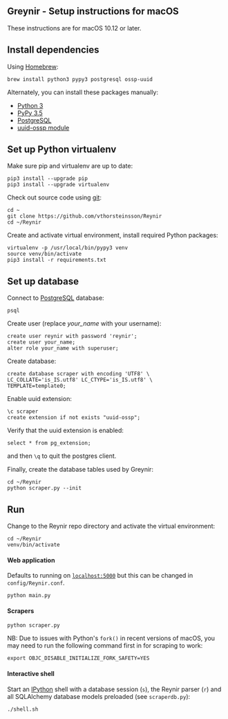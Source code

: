 ## Greynir - Setup instructions for macOS

These instructions are for macOS 10.12 or later.

## Install dependencies

Using [Homebrew](https://brew.sh):

```
brew install python3 pypy3 postgresql ossp-uuid
```

Alternately, you can install these packages manually:

* [Python 3](https://www.python.org/downloads/mac-osx/)
* [PyPy 3.5](https://pypy.org/download.html)
* [PostgreSQL](https://www.postgresql.org/download/macosx/)
* [uuid-ossp module](https://www.postgresql.org/docs/devel/uuid-ossp.html)

## Set up Python virtualenv

Make sure pip and virtualenv are up to date:

```
pip3 install --upgrade pip
pip3 install --upgrade virtualenv
```

Check out source code using [git](https://git-scm.com):

```
cd ~
git clone https://github.com/vthorsteinsson/Reynir
cd ~/Reynir
```

Create and activate virtual environment, install required Python packages:

```
virtualenv -p /usr/local/bin/pypy3 venv
source venv/bin/activate
pip3 install -r requirements.txt
```


## Set up database

Connect to [PostgreSQL](https://www.postgresql.org) database:

```
psql
```

Create user (replace *your_name* with your username):

```
create user reynir with password 'reynir';
create user your_name;
alter role your_name with superuser;
```

Create database:

```
create database scraper with encoding 'UTF8' \
LC_COLLATE='is_IS.utf8' LC_CTYPE='is_IS.utf8' \
TEMPLATE=template0;
```

Enable uuid extension:

```
\c scraper
create extension if not exists "uuid-ossp";
```

Verify that the uuid extension is enabled:

```
select * from pg_extension;
```

and then `\q` to quit the postgres client.

Finally, create the database tables used by Greynir:

```
cd ~/Reynir
python scraper.py --init
```

## Run

Change to the Reynir repo directory and activate the virtual environment:

```
cd ~/Reynir
venv/bin/activate
```

#### Web application

Defaults to running on [`localhost:5000`](http://localhost:5000) but this can be changed in `config/Reynir.conf`.

```
python main.py
```

#### Scrapers

```
python scraper.py
```

NB: Due to issues with Python's `fork()` in recent versions of macOS, you may need to run the following command first in for scraping to work:

```
export OBJC_DISABLE_INITIALIZE_FORK_SAFETY=YES
```

#### Interactive shell

Start an [IPython](https://ipython.org) shell with a database session (`s`), the Reynir parser (`r`) and all SQLAlchemy database models preloaded (see `scraperdb.py`):

```
./shell.sh
```
